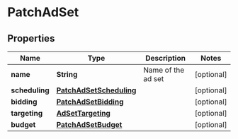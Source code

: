 

# PatchAdSet

## Properties

Name | Type | Description | Notes
------------ | ------------- | ------------- | -------------
**name** | **String** | Name of the ad set |  [optional]
**scheduling** | [**PatchAdSetScheduling**](PatchAdSetScheduling.md) |  |  [optional]
**bidding** | [**PatchAdSetBidding**](PatchAdSetBidding.md) |  |  [optional]
**targeting** | [**AdSetTargeting**](AdSetTargeting.md) |  |  [optional]
**budget** | [**PatchAdSetBudget**](PatchAdSetBudget.md) |  |  [optional]



